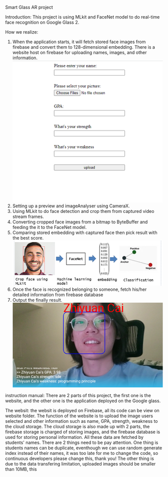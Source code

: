 Smart Glass AR project

Introduction:
This project is using MLkit and FaceNet model to do real-time face recognition on Google Glass 2.

How we realize:
1. When the application starts, it will fetch stored face images from firebase and convert them to 128-dimensional embedding.
    There is a website host on firebase for uploading names, images, and other information.
![website image](image/website.png)
2. Setting up a preview and imageAnalyser using CameraX.
3. Using MLkit to do face detection and crop them from captured video stream frames.
4. Converting cropped face images from a bitmap to ByteBuffer and feeding the it to the FaceNet model.
5. Comparing stored embedding with captured face then pick result with the best score.
![procedure image](image/procedure.png)
6. Once the face is recognized belonging to someone, fetch his/her detailed information from firebase database
7. Output the finally result.
![output image](image/output.png)

instruction manual:
There are 2 parts of this project, the first one is the website, and the other one is the application deployed on the Google glass.

The websit:
the websit is deployed on Firebase, all its code can be view on website folder. The function of the website is to upload the image users selected and other information such as name, GPA, strength, weakness to the cloud storage. 
The cloud storage is also made up with 2 parts, the firebase storage is charged of storing images, and the firebase database is used for storing personal information. All these data are fetched by students' names. 
There are 2 things need to be pay attention. One thing is students names can be duplicate, eventhough we can use random generate index instead of their names, it was too late for me to change the code, so continuous developers please change this, thank you! The other thing is due to the data transfering limitation, uploaded images should be smaller than 10MB, this 



  
